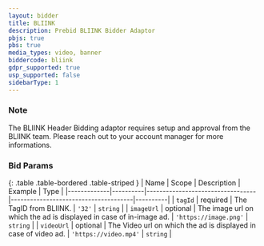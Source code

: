 ```yaml
---
layout: bidder
title: BLIINK
description: Prebid BLIINK Bidder Adaptor
pbjs: true
pbs: true
media_types: video, banner
biddercode: bliink
gdpr_supported: true
usp_supported: false
sidebarType: 1
---
```


### Note

The BLIINK Header Bidding adaptor requires setup and approval from the BLIINK team. Please reach out to your account manager for more informations.

### Bid Params

{: .table .table-bordered .table-striped }
| Name        | Scope    | Description                      | Example                              | Type     |
|-------------|----------|----------------------------------|--------------------------------------|----------|
| `tagId` | required | The TagID from BLIINK. | `'32'` | `string` |
| `imageUrl` | optional | The image url on which the ad is displayed in case of in-image ad. | `'https://image.png'` | `string` |
| `videoUrl` | optional | The Video url on which the ad is displayed in case of video ad. | `'https://video.mp4'` | `string` |
